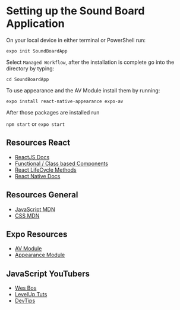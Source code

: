 # Setting up the Sound Board Application

On your local device in either terminal or PowerShell run:

`expo init SoundBoardApp`

Select `Managed Workflow`, after the installation is complete go into the directory by typing:

`cd SoundBoardApp`

To use appearance and the AV Module install them by running:

`expo install react-native-appearance expo-av`

After those packages are installed run

`npm start` or `expo start`

## Resources React
- [ReactJS Docs](https://reactjs.org/docs/getting-started.html)
- [Functional / Class based Components](https://reactjs.org/docs/components-and-props.html)
- [React LifeCycle Methods](https://reactjs.org/docs/state-and-lifecycle.html)
- [React Native Docs](https://reactnative.dev)

## Resources General
- [JavaScript MDN](https://developer.mozilla.org/en-US/docs/Web/JavaScript)
- [CSS MDN](https://developer.mozilla.org/en-US/docs/Web/CSS)

## Expo Resources
- [AV Module](https://docs.expo.io/versions/latest/sdk/av/)
- [Appearance Module](https://docs.expo.io/versions/latest/sdk/appearance/)

## JavaScript YouTubers
- [Wes Bos](https://www.youtube.com/user/wesbos)
- [LevelUp Tuts](https://www.youtube.com/user/LevelUpTuts)
- [DevTips](https://www.youtube.com/user/DevTipsForDesigners)